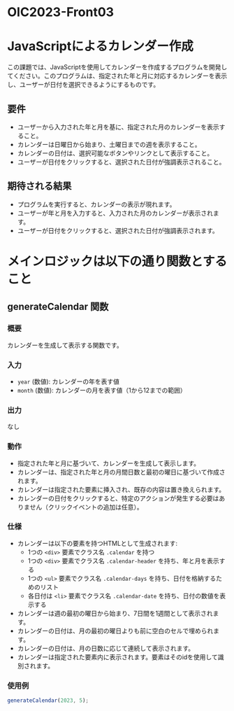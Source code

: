 # OIC2023-Front03
# JavaScriptによるカレンダー作成

この課題では、JavaScriptを使用してカレンダーを作成するプログラムを開発してください。このプログラムは、指定された年と月に対応するカレンダーを表示し、ユーザーが日付を選択できるようにするものです。

## 要件

- ユーザーから入力された年と月を基に、指定された月のカレンダーを表示すること。
- カレンダーは日曜日から始まり、土曜日までの週を表示すること。
- カレンダーの日付は、選択可能なボタンやリンクとして表示すること。
- ユーザーが日付をクリックすると、選択された日付が強調表示されること。

## 期待される結果

- プログラムを実行すると、カレンダーの表示が現れます。
- ユーザーが年と月を入力すると、入力された月のカレンダーが表示されます。
- ユーザーが日付をクリックすると、選択された日付が強調表示されます。

# メインロジックは以下の通り関数とすること

## generateCalendar 関数

### 概要

カレンダーを生成して表示する関数です。

### 入力

- `year` (数値): カレンダーの年を表す値
- `month` (数値): カレンダーの月を表す値（1から12までの範囲）

### 出力

なし

### 動作

- 指定された年と月に基づいて、カレンダーを生成して表示します。
- カレンダーは、指定された年と月の月間日数と最初の曜日に基づいて作成されます。
- カレンダーは指定された要素に挿入され、既存の内容は置き換えられます。
- カレンダーの日付をクリックすると、特定のアクションが発生する必要はありません（クリックイベントの追加は任意）。

### 仕様

- カレンダーは以下の要素を持つHTMLとして生成されます:
  - 1つの `<div>` 要素でクラス名 `.calendar` を持つ
  - 1つの `<div>` 要素でクラス名 `.calendar-header` を持ち、年と月を表示する
  - 1つの `<ul>` 要素でクラス名 `.calendar-days` を持ち、日付を格納するためのリスト
  - 各日付は `<li>` 要素でクラス名 `.calendar-date` を持ち、日付の数値を表示する
- カレンダーは週の最初の曜日から始まり、7日間を1週間として表示されます。
- カレンダーの日付は、月の最初の曜日よりも前に空白のセルで埋められます。
- カレンダーの日付は、月の日数に応じて連続して表示されます。
- カレンダーは指定された要素内に表示されます。要素はそのidを使用して識別されます。

### 使用例

```javascript
generateCalendar(2023, 5);
